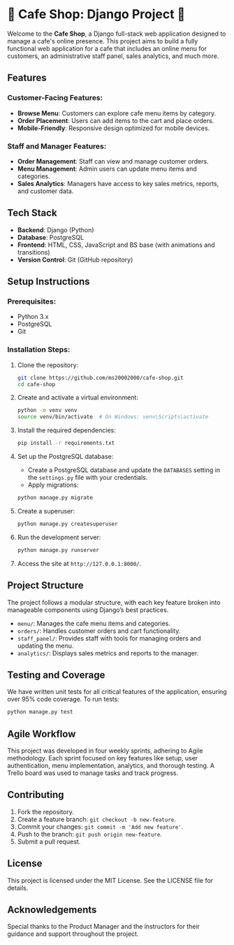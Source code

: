 
# 🌟 Cafe Shop: Django Project 🌟

Welcome to the **Cafe Shop**, a Django full-stack web application designed to manage a cafe's online presence. This project aims to build a fully functional web application for a cafe that includes an online menu for customers, an administrative staff panel, sales analytics, and much more. 

## Features

### Customer-Facing Features:
- **Browse Menu**: Customers can explore cafe menu items by category.
- **Order Placement**: Users can add items to the cart and place orders.
- **Mobile-Friendly**: Responsive design optimized for mobile devices.

### Staff and Manager Features:
- **Order Management**: Staff can view and manage customer orders.
- **Menu Management**: Admin users can update menu items and categories.
- **Sales Analytics**: Managers have access to key sales metrics, reports, and customer data.

## Tech Stack
- **Backend**: Django (Python)
- **Database**: PostgreSQL
- **Frontend**: HTML, CSS, JavaScript and BS base (with animations and transitions)
- **Version Control**: Git (GitHub repository)

## Setup Instructions

### Prerequisites:
- Python 3.x
- PostgreSQL
- Git

### Installation Steps:
1. Clone the repository:
    ```bash
    git clone https://github.com/ms20002000/cafe-shop.git
    cd cafe-shop
    ```

2. Create and activate a virtual environment:
    ```bash
    python -m venv venv
    source venv/bin/activate  # On Windows: venv\Scripts\activate
    ```

3. Install the required dependencies:
    ```bash
    pip install -r requirements.txt
    ```

4. Set up the PostgreSQL database:
    - Create a PostgreSQL database and update the `DATABASES` setting in the `settings.py` file with your credentials.
    - Apply migrations:
    ```bash
    python manage.py migrate
    ```

5. Create a superuser:
    ```bash
    python manage.py createsuperuser
    ```

6. Run the development server:
    ```bash
    python manage.py runserver
    ```

7. Access the site at `http://127.0.0.1:8000/`.

## Project Structure
The project follows a modular structure, with each key feature broken into manageable components using Django’s best practices.

- `menu/`: Manages the cafe menu items and categories.
- `orders/`: Handles customer orders and cart functionality.
- `staff_panel/`: Provides staff with tools for managing orders and updating the menu.
- `analytics/`: Displays sales metrics and reports to the manager.

## Testing and Coverage
We have written unit tests for all critical features of the application, ensuring over 95% code coverage. To run tests:

```bash
python manage.py test
```

## Agile Workflow
This project was developed in four weekly sprints, adhering to Agile methodology. Each sprint focused on key features like setup, user authentication, menu implementation, analytics, and thorough testing. A Trello board was used to manage tasks and track progress.

## Contributing
1. Fork the repository.
2. Create a feature branch: `git checkout -b new-feature`.
3. Commit your changes: `git commit -m 'Add new feature'`.
4. Push to the branch: `git push origin new-feature`.
5. Submit a pull request.

## License
This project is licensed under the MIT License. See the LICENSE file for details.

## Acknowledgements
Special thanks to the Product Manager and the instructors for their guidance and support throughout the project.


